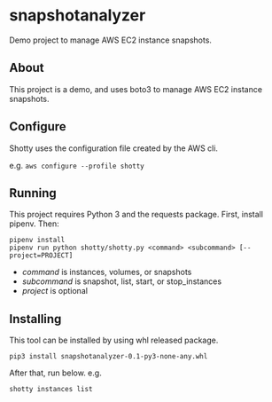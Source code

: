 # snapshotanalyzer
Demo project to manage AWS EC2 instance snapshots.

## About
This project is a demo, and uses boto3 to manage AWS EC2 instance snapshots.

## Configure
Shotty uses the configuration file created by the AWS cli.

e.g.
`aws configure --profile shotty`

## Running
This project requires Python 3 and the requests package.
First, install pipenv. Then:

```
pipenv install
pipenv run python shotty/shotty.py <command> <subcommand> [--project=PROJECT]
```
+ *command* is instances, volumes, or snapshots
+ *subcommand* is snapshot, list, start, or stop_instances
+ *project* is optional

## Installing
This tool can be installed by using whl released package.
```
pip3 install snapshotanalyzer-0.1-py3-none-any.whl
```

After that, run below. e.g.
```
shotty instances list
```
